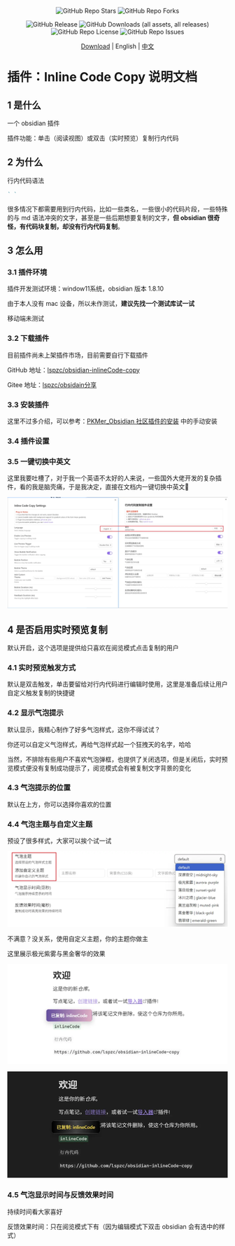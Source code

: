<p align="center">
  <img alt="GitHub Repo Stars" src="https://img.shields.io/github/stars/lspzc/obsidian-diary-merger">
  <img alt="GitHub Repo Forks" src="https://img.shields.io/github/forks/lspzc/obsidian-diary-merger">
</p>

<p align="center">
  <img alt="GitHub Release" src="https://img.shields.io/github/v/release/lspzc/obsidian-diary-merger">
  <img alt="GitHub Downloads (all assets, all releases)" src="https://img.shields.io/github/downloads/lspzc/obsidian-diary-merger/total">
  <img alt="GitHub Repo License" src="https://img.shields.io/github/license/lspzc/obsidian-diary-merger">
  <img alt="GitHub Repo Issues" src="https://img.shields.io/github/issues/lspzc/obsidian-diary-merger">
</p>

<p align="center">
  <a href="https://github.com/lspzc/obsidian-diary-merger/releases/download/v-1.1.0-bata/obsidian-diary-merger-v-1.1.0-bata.zip">Download</a> |
  English |
  <a href="./README_CN.md">中文</a>
</p>

# 插件：Inline Code Copy 说明文档

## 1 是什么

一个 obsidian 插件

插件功能：单击（阅读视图）或双击（实时预览）复制行内代码

## 2 为什么

行内代码语法

```md
` `
```

很多情况下都需要用到行内代码，比如一些类名，一些很小的代码片段，一些特殊的与 md 语法冲突的文字，甚至是一些后期想要复制的文字，**但 obsidian 很奇怪，有代码块复制，却没有行内代码复制**。

## 3 怎么用

### 3.1 插件环境

插件开发测试环境：window11系统，obsidian 版本 1.8.10

由于本人没有 mac 设备，所以未作测试，**建议先找一个测试库试一试**

移动端未测试

### 3.2 下载插件

目前插件尚未上架插件市场，目前需要自行下载插件

GitHub 地址：[lspzc/obsidian-inlineCode-copy](https://github.com/lspzc/obsidian-inlineCode-copy)

Gitee 地址：[lspzc/obsidain分享](https://gitee.com/lspzc/obsidain-share)

### 3.3 安装插件

这里不过多介绍，可以参考：[PKMer_Obsidian 社区插件的安装](https://pkmer.cn/Pkmer-Docs/10-obsidian/obsidian%E7%A4%BE%E5%8C%BA%E6%8F%92%E4%BB%B6/obsidian%E7%A4%BE%E5%8C%BA%E6%8F%92%E4%BB%B6%E7%9A%84%E5%AE%89%E8%A3%85/#%E6%89%8B%E5%8A%A8%E5%AE%89%E8%A3%85) 中的手动安装

### 3.4 插件设置

### 3.5 一键切换中英文

这里我要吐槽了，对于我一个英语不太好的人来说，一些国外大佬开发的复杂插件，看的我是脑壳痛，于是我决定，直接在文档内一键切换中英文🎉

![](./attachments/20250612_插件：Inline%20Code%20Copy%20说明文档-img.webp)

## 4 是否启用实时预览复制

默认开启，这个选项是提供给只喜欢在阅览模式点击复制的用户

### 4.1 实时预览触发方式

默认是双击触发，单击要留给对行内代码进行编辑时使用，这里是准备后续让用户自定义触发复制的快捷键

### 4.2 显示气泡提示

默认显示，我精心制作了好多气泡样式，这你不得试试？

你还可以自定义气泡样式，再给气泡样式起一个狂拽天的名字，哈哈

当然，不排除有些用户不喜欢气泡弹框，也提供了关闭选项，但是关闭后，实时预览模式便没有复制成功提示了，阅览模式会有被复制文字背景的变化

### 4.3 气泡提示的位置

默认在上方，你可以选择你喜欢的位置

### 4.4 气泡主题与自定义主题

预设了很多样式，大家可以挨个试一试

![](./attachments/20250612_插件：Inline%20Code%20Copy%20说明文档-img-1.webp)

不满意？没关系，使用自定义主题，你的主题你做主

这里展示极光紫雾与黑金奢华的效果

![](./attachments/20250612_插件：Inline%20Code%20Copy%20说明文档-img-2.webp)

![](./attachments/20250612_插件：Inline%20Code%20Copy%20说明文档-img-3.webp)

### 4.5 气泡显示时间与反馈效果时间

持续时间看大家喜好

反馈效果时间：只在阅览模式下有（因为编辑模式下双击 obsidian 会有选中的样式）
